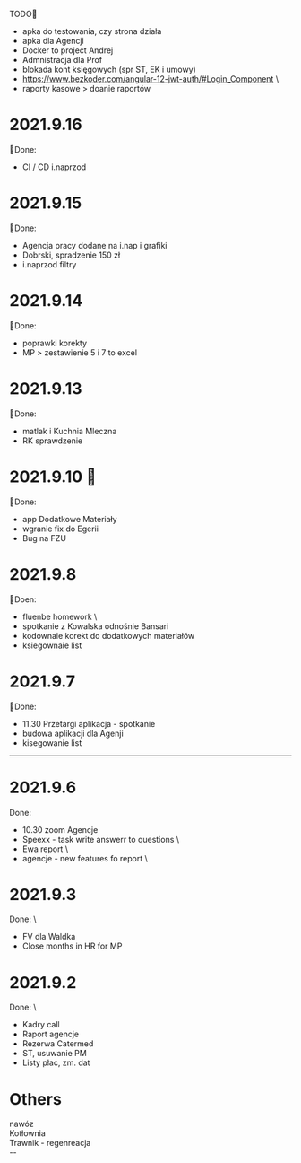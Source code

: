 TODO:star2:
- apka do testowania, czy strona działa 
- apka dla Agencji 
- Docker to project Andrej 
- Admnistracja dla Prof
- blokada kont księgowych (spr ST, EK i umowy)
- https://www.bezkoder.com/angular-12-jwt-auth/#Login_Component \
- raporty kasowe > doanie raportów 

# 2021.9.16 
:tada:Done:
- CI / CD i.naprzod

# 2021.9.15 
:tada:Done:
- Agencja pracy dodane na i.nap i grafiki
- Dobrski, spradzenie 150 zł 
- i.naprzod filtry

# 2021.9.14 
:tada:Done:
- poprawki korekty
- MP > zestawienie 5 i 7 to excel 

# 2021.9.13 
:tada:Done:
- matlak i Kuchnia Mleczna 
- RK sprawdzenie 

# 2021.9.10  :star2:
:tada:Done:
- app Dodatkowe Materiały 
- wgranie fix do Egerii
- Bug na FZU

# 2021.9.8
:tada:Doen:
- fluenbe homework \ 
- spotkanie z Kowalska odnośnie Bansari
- kodownaie korekt do dodatkowych materiałów 
- ksiegownaie list

# 2021.9.7
:tada:Done:
- 11.30 Przetargi aplikacja - spotkanie 
- budowa aplikacji dla Agenji 
- kisegowanie list
------------------------------------------------------------------------
# 2021.9.6
Done:
- 10.30 zoom Agencje
- Speexx - task  write answerr to questions \
- Ewa report \
- agencje - new features fo report \

# 2021.9.3
Done: \
- FV dla Waldka
- Close months in HR for MP

# 2021.9.2
Done: \
- Kadry call 
- Raport agencje 
- Rezerwa Catermed 
- ST, usuwanie PM
- Listy płac, zm. dat


# Others
nawóz </br>
Kotłownia </br>
Trawnik - regenreacja </br>
--</br>
